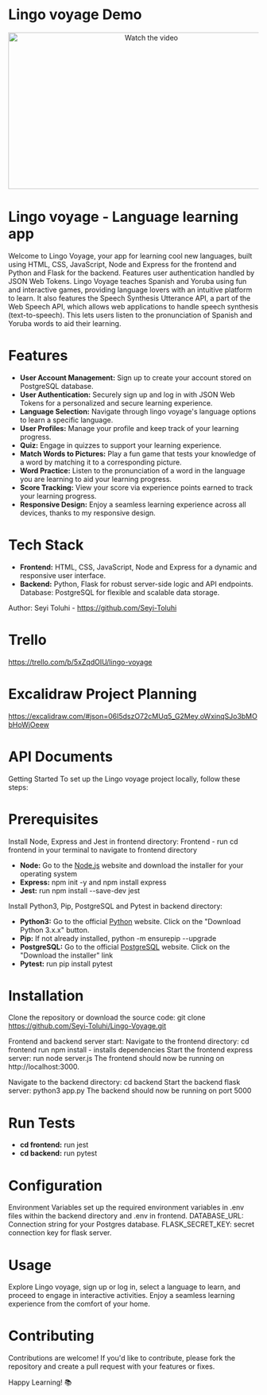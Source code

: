 # Lingo voyage Demo
<p align="center">
 <a href="https://www.youtube.com/watch?v=4fQG6Ho1NHU">
    <img src="https://img.youtube.com/vi/4fQG6Ho1NHU/0.jpg" alt="Watch the video" width="560" height="315">
  </a>
</p>

# Lingo voyage - Language learning app
<p>Welcome to Lingo Voyage, your app for learning cool new languages, built using HTML, CSS, JavaScript, Node and Express for the frontend and Python and Flask for the backend. Features user authentication handled by JSON Web Tokens. Lingo Voyage teaches Spanish and Yoruba using fun and interactive games, providing language lovers with an intuitive platform to learn. It also features the Speech Synthesis Utterance API, a part of the Web Speech API, which allows web applications to handle speech synthesis (text-to-speech). This lets users listen to the pronunciation of Spanish and Yoruba words to aid their learning.</p>

# Features
- **User Account Management:** Sign up to create your account stored on PostgreSQL database.
- **User Authentication:** Securely sign up and log in with JSON Web Tokens for a personalized and secure learning experience.
- **Language Selection:** Navigate through lingo voyage's language options to learn a specific language.
- **User Profiles:** Manage your profile and keep track of your learning progress.
- **Quiz:** Engage in quizzes to support your learning experience.
- **Match Words to Pictures:** Play a fun game that tests your knowledge of a word by matching it to a corresponding picture.
- **Word Practice:** Listen to the pronunciation of a word in the language you are learning to aid your learning progress.
- **Score Tracking:** View your score via experience points earned to track your learning progress.
- **Responsive Design:** Enjoy a seamless learning experience across all devices, thanks to my responsive design.

# Tech Stack
- **Frontend:** HTML, CSS, JavaScript, Node and Express for a dynamic and responsive user interface. 
- **Backend:** Python, Flask for robust server-side logic and API endpoints. Database: PostgreSQL for flexible and scalable data storage.

Author: Seyi Toluhi - https://github.com/Seyi-Toluhi

# Trello
https://trello.com/b/5xZqdOIU/lingo-voyage

# Excalidraw Project Planning
https://excalidraw.com/#json=06I5dszO72cMUq5_G2Mey,oWxinqSJo3bMObHoWjOeew

# API Documents 

Getting Started
To set up the Lingo voyage project locally, follow these steps:

# Prerequisites
Install Node, Express and Jest in frontend directory:
Frontend - run cd frontend in your terminal to navigate to frontend directory
- **Node:** Go to the [Node.js](https://nodejs.org/en/learn/getting-started/how-to-install-nodejs) website and download the installer for your operating system
- **Express:** npm init -y and npm install express
- **Jest:** run npm install --save-dev jest

Install Python3, Pip, PostgreSQL and Pytest in backend directory:
- **Python3:** Go to the official [Python](https://www.python.org/doc/) website. Click on the "Download Python 3.x.x" button.
- **Pip:** If not already installed, python -m ensurepip --upgrade
- **PostgreSQL:** Go to the official [PostgreSQL](https://www.postgresql.org/download/windows/) website. Click on the "Download the installer" link
- **Pytest:** run pip install pytest

# Installation

Clone the repository or download the source code: git clone https://github.com/Seyi-Toluhi/Lingo-Voyage.git

Frontend and backend server start:
Navigate to the frontend directory: cd frontend
run npm install - installs dependencies
Start the frontend express server: run node server.js
The frontend should now be running on http://localhost:3000.

Navigate to the backend directory: cd backend
Start the backend flask server: python3 app.py
The backend should now be running on port 5000

# Run Tests
- **cd frontend:** run jest
- **cd backend:** run pytest

# Configuration
Environment Variables set up the required environment variables in .env files within the backend directory and .env in frontend.
DATABASE_URL: Connection string for your Postgres database. FLASK_SECRET_KEY: secret connection key for flask server.

# Usage
Explore Lingo voyage, sign up or log in, select a language to learn, and proceed to engage in interactive activities. Enjoy a seamless learning experience from the comfort of your home.

# Contributing
Contributions are welcome! If you'd like to contribute, please fork the repository and create a pull request with your features or fixes.

Happy Learning! 📚